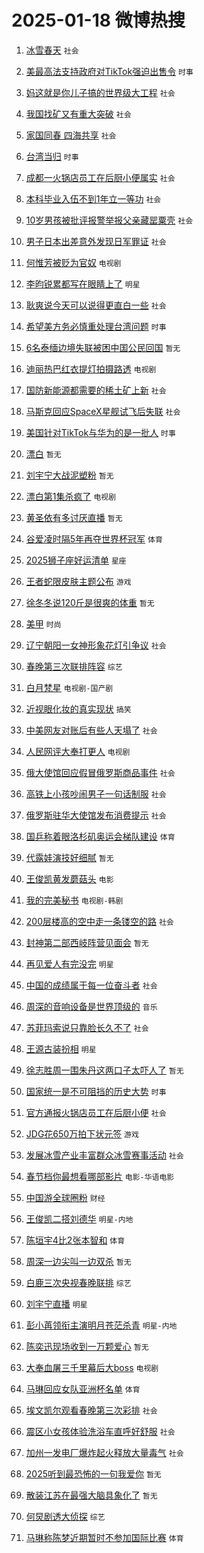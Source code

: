 # 2025-01-18 微博热搜 
1. [冰雪春天](https://m.weibo.cn/search?containerid=100103type%3D1%26t%3D10%26q%3D%23%E5%86%B0%E9%9B%AA%E6%98%A5%E5%A4%A9%23&stream_entry_id=51&isnewpage=1&extparam=seat%3D1%26q%3D%2523%25E5%2586%25B0%25E9%259B%25AA%25E6%2598%25A5%25E5%25A4%25A9%2523%26filter_type%3Drealtimehot%26stream_entry_id%3D51%26c_type%3D51%26cate%3D10103%26dgr%3D0%26pos%3D0%26display_time%3D1737140701%26pre_seqid%3D17371407013250119825112) `社会` 

2. [美最高法支持政府对TikTok强迫出售令](https://m.weibo.cn/search?containerid=100103type%3D1%26t%3D10%26q%3D%23%E7%BE%8E%E6%9C%80%E9%AB%98%E6%B3%95%E6%94%AF%E6%8C%81%E6%94%BF%E5%BA%9C%E5%AF%B9TikTok%E5%BC%BA%E8%BF%AB%E5%87%BA%E5%94%AE%E4%BB%A4%23&stream_entry_id=31&isnewpage=1&extparam=seat%3D1%26flag%3D0%26filter_type%3Drealtimehot%26band_rank%3D1%26c_type%3D31%26realpos%3D1%26cate%3D5001%26q%3D%2523%25E7%25BE%258E%25E6%259C%2580%25E9%25AB%2598%25E6%25B3%2595%25E6%2594%25AF%25E6%258C%2581%25E6%2594%25BF%25E5%25BA%259C%25E5%25AF%25B9TikTok%25E5%25BC%25BA%25E8%25BF%25AB%25E5%2587%25BA%25E5%2594%25AE%25E4%25BB%25A4%2523%26dgr%3D0%26stream_entry_id%3D31%26lcate%3D5001%26pos%3D0%26display_time%3D1737140701%26pre_seqid%3D17371407013250119825112) `时事` 

3. [妈这就是你儿子搞的世界级大工程](https://m.weibo.cn/search?containerid=100103type%3D1%26t%3D10%26q%3D%23%E5%A6%88%E8%BF%99%E5%B0%B1%E6%98%AF%E4%BD%A0%E5%84%BF%E5%AD%90%E6%90%9E%E7%9A%84%E4%B8%96%E7%95%8C%E7%BA%A7%E5%A4%A7%E5%B7%A5%E7%A8%8B%23&stream_entry_id=31&isnewpage=1&extparam=seat%3D1%26flag%3D2%26filter_type%3Drealtimehot%26band_rank%3D2%26c_type%3D31%26realpos%3D2%26cate%3D5001%26q%3D%2523%25E5%25A6%2588%25E8%25BF%2599%25E5%25B0%25B1%25E6%2598%25AF%25E4%25BD%25A0%25E5%2584%25BF%25E5%25AD%2590%25E6%2590%259E%25E7%259A%2584%25E4%25B8%2596%25E7%2595%258C%25E7%25BA%25A7%25E5%25A4%25A7%25E5%25B7%25A5%25E7%25A8%258B%2523%26dgr%3D0%26stream_entry_id%3D31%26lcate%3D5001%26pos%3D1%26display_time%3D1737140701%26pre_seqid%3D17371407013250119825112) `社会` 

4. [我国找矿又有重大突破](https://m.weibo.cn/search?containerid=100103type%3D1%26t%3D10%26q%3D%23%E6%88%91%E5%9B%BD%E6%89%BE%E7%9F%BF%E5%8F%88%E6%9C%89%E9%87%8D%E5%A4%A7%E7%AA%81%E7%A0%B4%23&stream_entry_id=31&isnewpage=1&extparam=seat%3D1%26flag%3D0%26filter_type%3Drealtimehot%26band_rank%3D3%26c_type%3D31%26realpos%3D3%26cate%3D5001%26q%3D%2523%25E6%2588%2591%25E5%259B%25BD%25E6%2589%25BE%25E7%259F%25BF%25E5%258F%2588%25E6%259C%2589%25E9%2587%258D%25E5%25A4%25A7%25E7%25AA%2581%25E7%25A0%25B4%2523%26dgr%3D0%26stream_entry_id%3D31%26lcate%3D5001%26pos%3D2%26display_time%3D1737140701%26pre_seqid%3D17371407013250119825112) `社会` 

5. [家国同春 四海共享](https://m.weibo.cn/search?containerid=100103type%3D1%26t%3D10%26q%3D%23%E5%AE%B6%E5%9B%BD%E5%90%8C%E6%98%A5+%E5%9B%9B%E6%B5%B7%E5%85%B1%E4%BA%AB%23&stream_entry_id=31&isnewpage=1&extparam=seat%3D1%26filter_type%3Drealtimehot%26band_rank%3D4%26lcate%3D5001%26adid%3D272811%26cate%3D5001%26q%3D%2523%25E5%25AE%25B6%25E5%259B%25BD%25E5%2590%258C%25E6%2598%25A5%2520%25E5%259B%259B%25E6%25B5%25B7%25E5%2585%25B1%25E4%25BA%25AB%2523%26dgr%3D0%26stream_entry_id%3D31%26c_type%3D31%26topic_ad%3D1%26is_ad_pos%3D1%26pos%3D3%26display_time%3D1737140701%26pre_seqid%3D17371407013250119825112) `社会` 

6. [台湾当归](https://m.weibo.cn/search?containerid=100103type%3D1%26t%3D10%26q%3D%23%E5%8F%B0%E6%B9%BE%E5%BD%93%E5%BD%92%23&stream_entry_id=31&isnewpage=1&extparam=seat%3D1%26flag%3D0%26filter_type%3Drealtimehot%26band_rank%3D4%26c_type%3D31%26realpos%3D4%26cate%3D5001%26q%3D%2523%25E5%258F%25B0%25E6%25B9%25BE%25E5%25BD%2593%25E5%25BD%2592%2523%26dgr%3D0%26stream_entry_id%3D31%26lcate%3D5001%26pos%3D4%26display_time%3D1737140701%26pre_seqid%3D17371407013250119825112) `时事` 

7. [成都一火锅店员工在后厨小便属实](https://m.weibo.cn/search?containerid=100103type%3D1%26t%3D10%26q%3D%23%E6%88%90%E9%83%BD%E4%B8%80%E7%81%AB%E9%94%85%E5%BA%97%E5%91%98%E5%B7%A5%E5%9C%A8%E5%90%8E%E5%8E%A8%E5%B0%8F%E4%BE%BF%E5%B1%9E%E5%AE%9E%23&stream_entry_id=31&isnewpage=1&extparam=seat%3D1%26flag%3D0%26filter_type%3Drealtimehot%26band_rank%3D5%26c_type%3D31%26realpos%3D5%26cate%3D5001%26q%3D%2523%25E6%2588%2590%25E9%2583%25BD%25E4%25B8%2580%25E7%2581%25AB%25E9%2594%2585%25E5%25BA%2597%25E5%2591%2598%25E5%25B7%25A5%25E5%259C%25A8%25E5%2590%258E%25E5%258E%25A8%25E5%25B0%258F%25E4%25BE%25BF%25E5%25B1%259E%25E5%25AE%259E%2523%26dgr%3D0%26stream_entry_id%3D31%26lcate%3D5001%26pos%3D5%26display_time%3D1737140701%26pre_seqid%3D17371407013250119825112) `社会` 

8. [本科毕业入伍不到1年立一等功](https://m.weibo.cn/search?containerid=100103type%3D1%26t%3D10%26q%3D%23%E6%9C%AC%E7%A7%91%E6%AF%95%E4%B8%9A%E5%85%A5%E4%BC%8D%E4%B8%8D%E5%88%B01%E5%B9%B4%E7%AB%8B%E4%B8%80%E7%AD%89%E5%8A%9F%23&stream_entry_id=31&isnewpage=1&extparam=seat%3D1%26flag%3D32768%26filter_type%3Drealtimehot%26band_rank%3D6%26c_type%3D31%26realpos%3D6%26cate%3D5001%26q%3D%2523%25E6%259C%25AC%25E7%25A7%2591%25E6%25AF%2595%25E4%25B8%259A%25E5%2585%25A5%25E4%25BC%258D%25E4%25B8%258D%25E5%2588%25B01%25E5%25B9%25B4%25E7%25AB%258B%25E4%25B8%2580%25E7%25AD%2589%25E5%258A%259F%2523%26dgr%3D0%26stream_entry_id%3D31%26lcate%3D5001%26pos%3D6%26display_time%3D1737140701%26pre_seqid%3D17371407013250119825112) `社会` 

9. [10岁男孩被批评报警举报父亲藏罂粟壳](https://m.weibo.cn/search?containerid=100103type%3D1%26t%3D10%26q%3D%2310%E5%B2%81%E7%94%B7%E5%AD%A9%E8%A2%AB%E6%89%B9%E8%AF%84%E6%8A%A5%E8%AD%A6%E4%B8%BE%E6%8A%A5%E7%88%B6%E4%BA%B2%E8%97%8F%E7%BD%82%E7%B2%9F%E5%A3%B3%23&stream_entry_id=31&isnewpage=1&extparam=seat%3D1%26flag%3D0%26filter_type%3Drealtimehot%26band_rank%3D7%26c_type%3D31%26realpos%3D7%26cate%3D5001%26q%3D%252310%25E5%25B2%2581%25E7%2594%25B7%25E5%25AD%25A9%25E8%25A2%25AB%25E6%2589%25B9%25E8%25AF%2584%25E6%258A%25A5%25E8%25AD%25A6%25E4%25B8%25BE%25E6%258A%25A5%25E7%2588%25B6%25E4%25BA%25B2%25E8%2597%258F%25E7%25BD%2582%25E7%25B2%259F%25E5%25A3%25B3%2523%26dgr%3D0%26stream_entry_id%3D31%26lcate%3D5001%26pos%3D7%26display_time%3D1737140701%26pre_seqid%3D17371407013250119825112) `社会` 

10. [男子日本出差意外发现日军罪证](https://m.weibo.cn/search?containerid=100103type%3D1%26t%3D10%26q%3D%23%E7%94%B7%E5%AD%90%E6%97%A5%E6%9C%AC%E5%87%BA%E5%B7%AE%E6%84%8F%E5%A4%96%E5%8F%91%E7%8E%B0%E6%97%A5%E5%86%9B%E7%BD%AA%E8%AF%81%23&stream_entry_id=31&isnewpage=1&extparam=seat%3D1%26flag%3D0%26filter_type%3Drealtimehot%26band_rank%3D8%26c_type%3D31%26realpos%3D8%26cate%3D5001%26q%3D%2523%25E7%2594%25B7%25E5%25AD%2590%25E6%2597%25A5%25E6%259C%25AC%25E5%2587%25BA%25E5%25B7%25AE%25E6%2584%258F%25E5%25A4%2596%25E5%258F%2591%25E7%258E%25B0%25E6%2597%25A5%25E5%2586%259B%25E7%25BD%25AA%25E8%25AF%2581%2523%26dgr%3D0%26stream_entry_id%3D31%26lcate%3D5001%26pos%3D8%26display_time%3D1737140701%26pre_seqid%3D17371407013250119825112) `社会` 

11. [何惟芳被贬为官奴](https://m.weibo.cn/search?containerid=100103type%3D1%26t%3D10%26q%3D%23%E4%BD%95%E6%83%9F%E8%8A%B3%E8%A2%AB%E8%B4%AC%E4%B8%BA%E5%AE%98%E5%A5%B4%23&stream_entry_id=31&isnewpage=1&extparam=seat%3D1%26flag%3D0%26filter_type%3Drealtimehot%26band_rank%3D9%26c_type%3D31%26realpos%3D9%26cate%3D5001%26q%3D%2523%25E4%25BD%2595%25E6%2583%259F%25E8%258A%25B3%25E8%25A2%25AB%25E8%25B4%25AC%25E4%25B8%25BA%25E5%25AE%2598%25E5%25A5%25B4%2523%26dgr%3D0%26stream_entry_id%3D31%26lcate%3D5001%26pos%3D9%26display_time%3D1737140701%26pre_seqid%3D17371407013250119825112) `电视剧` 

12. [李昀锐累都写在眼睛上了](https://m.weibo.cn/search?containerid=100103type%3D1%26t%3D10%26q%3D%E6%9D%8E%E6%98%80%E9%94%90%E7%B4%AF%E9%83%BD%E5%86%99%E5%9C%A8%E7%9C%BC%E7%9D%9B%E4%B8%8A%E4%BA%86&stream_entry_id=31&isnewpage=1&extparam=seat%3D1%26flag%3D0%26filter_type%3Drealtimehot%26band_rank%3D10%26c_type%3D31%26realpos%3D10%26cate%3D5001%26q%3D%25E6%259D%258E%25E6%2598%2580%25E9%2594%2590%25E7%25B4%25AF%25E9%2583%25BD%25E5%2586%2599%25E5%259C%25A8%25E7%259C%25BC%25E7%259D%259B%25E4%25B8%258A%25E4%25BA%2586%26dgr%3D0%26stream_entry_id%3D31%26lcate%3D5001%26pos%3D10%26display_time%3D1737140701%26pre_seqid%3D17371407013250119825112) `明星` 

13. [耿爽说今天可以说得更直白一些](https://m.weibo.cn/search?containerid=100103type%3D1%26t%3D10%26q%3D%23%E8%80%BF%E7%88%BD%E8%AF%B4%E4%BB%8A%E5%A4%A9%E5%8F%AF%E4%BB%A5%E8%AF%B4%E5%BE%97%E6%9B%B4%E7%9B%B4%E7%99%BD%E4%B8%80%E4%BA%9B%23&stream_entry_id=31&isnewpage=1&extparam=seat%3D1%26flag%3D0%26filter_type%3Drealtimehot%26band_rank%3D11%26c_type%3D31%26realpos%3D11%26cate%3D5001%26q%3D%2523%25E8%2580%25BF%25E7%2588%25BD%25E8%25AF%25B4%25E4%25BB%258A%25E5%25A4%25A9%25E5%258F%25AF%25E4%25BB%25A5%25E8%25AF%25B4%25E5%25BE%2597%25E6%259B%25B4%25E7%259B%25B4%25E7%2599%25BD%25E4%25B8%2580%25E4%25BA%259B%2523%26dgr%3D0%26stream_entry_id%3D31%26lcate%3D5001%26pos%3D11%26display_time%3D1737140701%26pre_seqid%3D17371407013250119825112) `社会` 

14. [希望美方务必慎重处理台湾问题](https://m.weibo.cn/search?containerid=100103type%3D1%26t%3D10%26q%3D%23%E5%B8%8C%E6%9C%9B%E7%BE%8E%E6%96%B9%E5%8A%A1%E5%BF%85%E6%85%8E%E9%87%8D%E5%A4%84%E7%90%86%E5%8F%B0%E6%B9%BE%E9%97%AE%E9%A2%98%23&stream_entry_id=31&isnewpage=1&extparam=seat%3D1%26flag%3D0%26filter_type%3Drealtimehot%26band_rank%3D12%26c_type%3D31%26realpos%3D12%26cate%3D5001%26q%3D%2523%25E5%25B8%258C%25E6%259C%259B%25E7%25BE%258E%25E6%2596%25B9%25E5%258A%25A1%25E5%25BF%2585%25E6%2585%258E%25E9%2587%258D%25E5%25A4%2584%25E7%2590%2586%25E5%258F%25B0%25E6%25B9%25BE%25E9%2597%25AE%25E9%25A2%2598%2523%26dgr%3D0%26stream_entry_id%3D31%26lcate%3D5001%26pos%3D12%26display_time%3D1737140701%26pre_seqid%3D17371407013250119825112) `时事` 

15. [6名泰缅边境失联被困中国公民回国](https://m.weibo.cn/search?containerid=100103type%3D1%26t%3D10%26q%3D%236%E5%90%8D%E6%B3%B0%E7%BC%85%E8%BE%B9%E5%A2%83%E5%A4%B1%E8%81%94%E8%A2%AB%E5%9B%B0%E4%B8%AD%E5%9B%BD%E5%85%AC%E6%B0%91%E5%9B%9E%E5%9B%BD%23&stream_entry_id=31&isnewpage=1&extparam=seat%3D1%26flag%3D0%26filter_type%3Drealtimehot%26band_rank%3D13%26c_type%3D31%26realpos%3D13%26cate%3D5001%26q%3D%25236%25E5%2590%258D%25E6%25B3%25B0%25E7%25BC%2585%25E8%25BE%25B9%25E5%25A2%2583%25E5%25A4%25B1%25E8%2581%2594%25E8%25A2%25AB%25E5%259B%25B0%25E4%25B8%25AD%25E5%259B%25BD%25E5%2585%25AC%25E6%25B0%2591%25E5%259B%259E%25E5%259B%25BD%2523%26dgr%3D0%26stream_entry_id%3D31%26lcate%3D5001%26pos%3D13%26display_time%3D1737140701%26pre_seqid%3D17371407013250119825112) `暂无` 

16. [迪丽热巴红衣提灯拍摄路透](https://m.weibo.cn/search?containerid=100103type%3D1%26t%3D10%26q%3D%23%E8%BF%AA%E4%B8%BD%E7%83%AD%E5%B7%B4%E7%BA%A2%E8%A1%A3%E6%8F%90%E7%81%AF%E6%8B%8D%E6%91%84%E8%B7%AF%E9%80%8F%23&stream_entry_id=31&isnewpage=1&extparam=seat%3D1%26flag%3D0%26filter_type%3Drealtimehot%26band_rank%3D14%26c_type%3D31%26realpos%3D14%26cate%3D5001%26q%3D%2523%25E8%25BF%25AA%25E4%25B8%25BD%25E7%2583%25AD%25E5%25B7%25B4%25E7%25BA%25A2%25E8%25A1%25A3%25E6%258F%2590%25E7%2581%25AF%25E6%258B%258D%25E6%2591%2584%25E8%25B7%25AF%25E9%2580%258F%2523%26dgr%3D0%26stream_entry_id%3D31%26lcate%3D5001%26pos%3D14%26display_time%3D1737140701%26pre_seqid%3D17371407013250119825112) `电视剧` 

17. [国防新能源都需要的稀土矿上新](https://m.weibo.cn/search?containerid=100103type%3D1%26t%3D10%26q%3D%23%E5%9B%BD%E9%98%B2%E6%96%B0%E8%83%BD%E6%BA%90%E9%83%BD%E9%9C%80%E8%A6%81%E7%9A%84%E7%A8%80%E5%9C%9F%E7%9F%BF%E4%B8%8A%E6%96%B0%23&stream_entry_id=31&isnewpage=1&extparam=seat%3D1%26flag%3D1%26filter_type%3Drealtimehot%26band_rank%3D15%26c_type%3D31%26realpos%3D15%26cate%3D5001%26q%3D%2523%25E5%259B%25BD%25E9%2598%25B2%25E6%2596%25B0%25E8%2583%25BD%25E6%25BA%2590%25E9%2583%25BD%25E9%259C%2580%25E8%25A6%2581%25E7%259A%2584%25E7%25A8%2580%25E5%259C%259F%25E7%259F%25BF%25E4%25B8%258A%25E6%2596%25B0%2523%26dgr%3D0%26stream_entry_id%3D31%26lcate%3D5001%26pos%3D15%26display_time%3D1737140701%26pre_seqid%3D17371407013250119825112) `社会` 

18. [马斯克回应SpaceX星舰试飞后失联](https://m.weibo.cn/search?containerid=100103type%3D1%26t%3D10%26q%3D%23%E9%A9%AC%E6%96%AF%E5%85%8B%E5%9B%9E%E5%BA%94SpaceX%E6%98%9F%E8%88%B0%E8%AF%95%E9%A3%9E%E5%90%8E%E5%A4%B1%E8%81%94%23&stream_entry_id=31&isnewpage=1&extparam=seat%3D1%26flag%3D0%26filter_type%3Drealtimehot%26band_rank%3D16%26c_type%3D31%26realpos%3D16%26cate%3D5001%26q%3D%2523%25E9%25A9%25AC%25E6%2596%25AF%25E5%2585%258B%25E5%259B%259E%25E5%25BA%2594SpaceX%25E6%2598%259F%25E8%2588%25B0%25E8%25AF%2595%25E9%25A3%259E%25E5%2590%258E%25E5%25A4%25B1%25E8%2581%2594%2523%26dgr%3D0%26stream_entry_id%3D31%26lcate%3D5001%26pos%3D16%26display_time%3D1737140701%26pre_seqid%3D17371407013250119825112) `社会` 

19. [美国针对TikTok与华为的是一批人](https://m.weibo.cn/search?containerid=100103type%3D1%26t%3D10%26q%3D%23%E7%BE%8E%E5%9B%BD%E9%92%88%E5%AF%B9TikTok%E4%B8%8E%E5%8D%8E%E4%B8%BA%E7%9A%84%E6%98%AF%E4%B8%80%E6%89%B9%E4%BA%BA%23&stream_entry_id=31&isnewpage=1&extparam=seat%3D1%26flag%3D1%26filter_type%3Drealtimehot%26band_rank%3D17%26c_type%3D31%26realpos%3D17%26cate%3D5001%26q%3D%2523%25E7%25BE%258E%25E5%259B%25BD%25E9%2592%2588%25E5%25AF%25B9TikTok%25E4%25B8%258E%25E5%258D%258E%25E4%25B8%25BA%25E7%259A%2584%25E6%2598%25AF%25E4%25B8%2580%25E6%2589%25B9%25E4%25BA%25BA%2523%26dgr%3D0%26stream_entry_id%3D31%26lcate%3D5001%26pos%3D17%26display_time%3D1737140701%26pre_seqid%3D17371407013250119825112) `时事` 

20. [漂白](https://m.weibo.cn/search?containerid=100103type%3D1%26t%3D10%26q%3D%E6%BC%82%E7%99%BD&stream_entry_id=31&isnewpage=1&extparam=seat%3D1%26flag%3D0%26filter_type%3Drealtimehot%26band_rank%3D18%26c_type%3D31%26realpos%3D18%26cate%3D5001%26q%3D%25E6%25BC%2582%25E7%2599%25BD%26dgr%3D0%26stream_entry_id%3D31%26lcate%3D5001%26pos%3D18%26display_time%3D1737140701%26pre_seqid%3D17371407013250119825112) `暂无` 

21. [刘宇宁大战泥塑粉](https://m.weibo.cn/search?containerid=100103type%3D1%26t%3D10%26q%3D%E5%88%98%E5%AE%87%E5%AE%81%E5%A4%A7%E6%88%98%E6%B3%A5%E5%A1%91%E7%B2%89&stream_entry_id=31&isnewpage=1&extparam=seat%3D1%26flag%3D0%26filter_type%3Drealtimehot%26band_rank%3D19%26c_type%3D31%26realpos%3D19%26cate%3D5001%26q%3D%25E5%2588%2598%25E5%25AE%2587%25E5%25AE%2581%25E5%25A4%25A7%25E6%2588%2598%25E6%25B3%25A5%25E5%25A1%2591%25E7%25B2%2589%26dgr%3D0%26stream_entry_id%3D31%26lcate%3D5001%26pos%3D19%26display_time%3D1737140701%26pre_seqid%3D17371407013250119825112) `暂无` 

22. [漂白第1集杀疯了](https://m.weibo.cn/search?containerid=100103type%3D1%26t%3D10%26q%3D%E6%BC%82%E7%99%BD%E7%AC%AC1%E9%9B%86%E6%9D%80%E7%96%AF%E4%BA%86&stream_entry_id=31&isnewpage=1&extparam=seat%3D1%26flag%3D0%26filter_type%3Drealtimehot%26band_rank%3D20%26c_type%3D31%26realpos%3D20%26cate%3D5001%26q%3D%25E6%25BC%2582%25E7%2599%25BD%25E7%25AC%25AC1%25E9%259B%2586%25E6%259D%2580%25E7%2596%25AF%25E4%25BA%2586%26dgr%3D0%26stream_entry_id%3D31%26lcate%3D5001%26pos%3D20%26display_time%3D1737140701%26pre_seqid%3D17371407013250119825112) `电视剧` 

23. [黄圣依有多讨厌直播](https://m.weibo.cn/search?containerid=100103type%3D1%26t%3D10%26q%3D%E9%BB%84%E5%9C%A3%E4%BE%9D%E6%9C%89%E5%A4%9A%E8%AE%A8%E5%8E%8C%E7%9B%B4%E6%92%AD&stream_entry_id=31&isnewpage=1&extparam=seat%3D1%26flag%3D2%26filter_type%3Drealtimehot%26band_rank%3D21%26c_type%3D31%26realpos%3D21%26cate%3D5001%26q%3D%25E9%25BB%2584%25E5%259C%25A3%25E4%25BE%259D%25E6%259C%2589%25E5%25A4%259A%25E8%25AE%25A8%25E5%258E%258C%25E7%259B%25B4%25E6%2592%25AD%26dgr%3D0%26stream_entry_id%3D31%26lcate%3D5001%26pos%3D21%26display_time%3D1737140701%26pre_seqid%3D17371407013250119825112) `暂无` 

24. [谷爱凌时隔5年再夺世界杯冠军](https://m.weibo.cn/search?containerid=100103type%3D1%26t%3D10%26q%3D%23%E8%B0%B7%E7%88%B1%E5%87%8C%E6%97%B6%E9%9A%945%E5%B9%B4%E5%86%8D%E5%A4%BA%E4%B8%96%E7%95%8C%E6%9D%AF%E5%86%A0%E5%86%9B%23&stream_entry_id=31&isnewpage=1&extparam=seat%3D1%26flag%3D0%26filter_type%3Drealtimehot%26band_rank%3D22%26c_type%3D31%26realpos%3D22%26cate%3D5001%26q%3D%2523%25E8%25B0%25B7%25E7%2588%25B1%25E5%2587%258C%25E6%2597%25B6%25E9%259A%25945%25E5%25B9%25B4%25E5%2586%258D%25E5%25A4%25BA%25E4%25B8%2596%25E7%2595%258C%25E6%259D%25AF%25E5%2586%25A0%25E5%2586%259B%2523%26dgr%3D0%26stream_entry_id%3D31%26lcate%3D5001%26pos%3D22%26display_time%3D1737140701%26pre_seqid%3D17371407013250119825112) `体育` 

25. [2025狮子座好运清单](https://m.weibo.cn/search?containerid=100103type%3D1%26t%3D10%26q%3D%232025%E7%8B%AE%E5%AD%90%E5%BA%A7%E5%A5%BD%E8%BF%90%E6%B8%85%E5%8D%95%23&stream_entry_id=31&isnewpage=1&extparam=seat%3D1%26flag%3D0%26filter_type%3Drealtimehot%26band_rank%3D23%26c_type%3D31%26realpos%3D23%26cate%3D5001%26q%3D%25232025%25E7%258B%25AE%25E5%25AD%2590%25E5%25BA%25A7%25E5%25A5%25BD%25E8%25BF%2590%25E6%25B8%2585%25E5%258D%2595%2523%26dgr%3D0%26stream_entry_id%3D31%26lcate%3D5001%26pos%3D23%26display_time%3D1737140701%26pre_seqid%3D17371407013250119825112) `星座` 

26. [王者蛇限皮肤主题公布](https://m.weibo.cn/search?containerid=100103type%3D1%26t%3D10%26q%3D%23%E7%8E%8B%E8%80%85%E8%9B%87%E9%99%90%E7%9A%AE%E8%82%A4%E4%B8%BB%E9%A2%98%E5%85%AC%E5%B8%83%23&stream_entry_id=31&isnewpage=1&extparam=seat%3D1%26flag%3D0%26filter_type%3Drealtimehot%26band_rank%3D24%26c_type%3D31%26realpos%3D24%26cate%3D5001%26q%3D%2523%25E7%258E%258B%25E8%2580%2585%25E8%259B%2587%25E9%2599%2590%25E7%259A%25AE%25E8%2582%25A4%25E4%25B8%25BB%25E9%25A2%2598%25E5%2585%25AC%25E5%25B8%2583%2523%26dgr%3D0%26stream_entry_id%3D31%26lcate%3D5001%26pos%3D24%26display_time%3D1737140701%26pre_seqid%3D17371407013250119825112) `游戏` 

27. [徐冬冬说120斤是很爽的体重](https://m.weibo.cn/search?containerid=100103type%3D1%26t%3D10%26q%3D%E5%BE%90%E5%86%AC%E5%86%AC%E8%AF%B4120%E6%96%A4%E6%98%AF%E5%BE%88%E7%88%BD%E7%9A%84%E4%BD%93%E9%87%8D&stream_entry_id=31&isnewpage=1&extparam=seat%3D1%26flag%3D0%26filter_type%3Drealtimehot%26band_rank%3D25%26c_type%3D31%26realpos%3D25%26cate%3D5001%26q%3D%25E5%25BE%2590%25E5%2586%25AC%25E5%2586%25AC%25E8%25AF%25B4120%25E6%2596%25A4%25E6%2598%25AF%25E5%25BE%2588%25E7%2588%25BD%25E7%259A%2584%25E4%25BD%2593%25E9%2587%258D%26dgr%3D0%26stream_entry_id%3D31%26lcate%3D5001%26pos%3D25%26display_time%3D1737140701%26pre_seqid%3D17371407013250119825112) `暂无` 

28. [美甲](https://m.weibo.cn/search?containerid=100103type%3D1%26t%3D10%26q%3D%E7%BE%8E%E7%94%B2&stream_entry_id=31&isnewpage=1&extparam=seat%3D1%26flag%3D0%26filter_type%3Drealtimehot%26band_rank%3D26%26c_type%3D31%26realpos%3D26%26cate%3D5001%26q%3D%25E7%25BE%258E%25E7%2594%25B2%26dgr%3D0%26stream_entry_id%3D31%26lcate%3D5001%26pos%3D26%26display_time%3D1737140701%26pre_seqid%3D17371407013250119825112) `时尚` 

29. [辽宁朝阳一女神形象花灯引争议](https://m.weibo.cn/search?containerid=100103type%3D1%26t%3D10%26q%3D%23%E8%BE%BD%E5%AE%81%E6%9C%9D%E9%98%B3%E4%B8%80%E5%A5%B3%E7%A5%9E%E5%BD%A2%E8%B1%A1%E8%8A%B1%E7%81%AF%E5%BC%95%E4%BA%89%E8%AE%AE%23&stream_entry_id=31&isnewpage=1&extparam=seat%3D1%26flag%3D0%26filter_type%3Drealtimehot%26band_rank%3D27%26c_type%3D31%26realpos%3D27%26cate%3D5001%26q%3D%2523%25E8%25BE%25BD%25E5%25AE%2581%25E6%259C%259D%25E9%2598%25B3%25E4%25B8%2580%25E5%25A5%25B3%25E7%25A5%259E%25E5%25BD%25A2%25E8%25B1%25A1%25E8%258A%25B1%25E7%2581%25AF%25E5%25BC%2595%25E4%25BA%2589%25E8%25AE%25AE%2523%26dgr%3D0%26stream_entry_id%3D31%26lcate%3D5001%26pos%3D27%26display_time%3D1737140701%26pre_seqid%3D17371407013250119825112) `社会` 

30. [春晚第三次联排阵容](https://m.weibo.cn/search?containerid=100103type%3D1%26t%3D10%26q%3D%23%E6%98%A5%E6%99%9A%E7%AC%AC%E4%B8%89%E6%AC%A1%E8%81%94%E6%8E%92%E9%98%B5%E5%AE%B9%23&stream_entry_id=31&isnewpage=1&extparam=seat%3D1%26flag%3D0%26filter_type%3Drealtimehot%26band_rank%3D28%26c_type%3D31%26realpos%3D28%26cate%3D5001%26q%3D%2523%25E6%2598%25A5%25E6%2599%259A%25E7%25AC%25AC%25E4%25B8%2589%25E6%25AC%25A1%25E8%2581%2594%25E6%258E%2592%25E9%2598%25B5%25E5%25AE%25B9%2523%26dgr%3D0%26stream_entry_id%3D31%26lcate%3D5001%26pos%3D28%26display_time%3D1737140701%26pre_seqid%3D17371407013250119825112) `综艺` 

31. [白月梵星](https://m.weibo.cn/search?containerid=100103type%3D1%26t%3D10%26q%3D%E7%99%BD%E6%9C%88%E6%A2%B5%E6%98%9F&stream_entry_id=31&isnewpage=1&extparam=seat%3D1%26flag%3D0%26filter_type%3Drealtimehot%26band_rank%3D29%26c_type%3D31%26realpos%3D29%26cate%3D5001%26q%3D%25E7%2599%25BD%25E6%259C%2588%25E6%25A2%25B5%25E6%2598%259F%26dgr%3D0%26stream_entry_id%3D31%26lcate%3D5001%26pos%3D29%26display_time%3D1737140701%26pre_seqid%3D17371407013250119825112) `电视剧-国产剧` 

32. [近视眼化妆的真实现状](https://m.weibo.cn/search?containerid=100103type%3D1%26t%3D10%26q%3D%23%E8%BF%91%E8%A7%86%E7%9C%BC%E5%8C%96%E5%A6%86%E7%9A%84%E7%9C%9F%E5%AE%9E%E7%8E%B0%E7%8A%B6%23&stream_entry_id=31&isnewpage=1&extparam=seat%3D1%26flag%3D0%26filter_type%3Drealtimehot%26band_rank%3D30%26c_type%3D31%26realpos%3D30%26cate%3D5001%26q%3D%2523%25E8%25BF%2591%25E8%25A7%2586%25E7%259C%25BC%25E5%258C%2596%25E5%25A6%2586%25E7%259A%2584%25E7%259C%259F%25E5%25AE%259E%25E7%258E%25B0%25E7%258A%25B6%2523%26dgr%3D0%26stream_entry_id%3D31%26lcate%3D5001%26pos%3D30%26display_time%3D1737140701%26pre_seqid%3D17371407013250119825112) `搞笑` 

33. [中美网友对账后有些人天塌了](https://m.weibo.cn/search?containerid=100103type%3D1%26t%3D10%26q%3D%23%E4%B8%AD%E7%BE%8E%E7%BD%91%E5%8F%8B%E5%AF%B9%E8%B4%A6%E5%90%8E%E6%9C%89%E4%BA%9B%E4%BA%BA%E5%A4%A9%E5%A1%8C%E4%BA%86%23&stream_entry_id=31&isnewpage=1&extparam=seat%3D1%26flag%3D1%26filter_type%3Drealtimehot%26band_rank%3D31%26c_type%3D31%26realpos%3D31%26cate%3D5001%26q%3D%2523%25E4%25B8%25AD%25E7%25BE%258E%25E7%25BD%2591%25E5%258F%258B%25E5%25AF%25B9%25E8%25B4%25A6%25E5%2590%258E%25E6%259C%2589%25E4%25BA%259B%25E4%25BA%25BA%25E5%25A4%25A9%25E5%25A1%258C%25E4%25BA%2586%2523%26dgr%3D0%26stream_entry_id%3D31%26lcate%3D5001%26pos%3D31%26display_time%3D1737140701%26pre_seqid%3D17371407013250119825112) `社会` 

34. [人民网评大奉打更人](https://m.weibo.cn/search?containerid=100103type%3D1%26t%3D10%26q%3D%23%E4%BA%BA%E6%B0%91%E7%BD%91%E8%AF%84%E5%A4%A7%E5%A5%89%E6%89%93%E6%9B%B4%E4%BA%BA%23&stream_entry_id=31&isnewpage=1&extparam=seat%3D1%26flag%3D0%26filter_type%3Drealtimehot%26band_rank%3D32%26c_type%3D31%26realpos%3D32%26cate%3D5001%26q%3D%2523%25E4%25BA%25BA%25E6%25B0%2591%25E7%25BD%2591%25E8%25AF%2584%25E5%25A4%25A7%25E5%25A5%2589%25E6%2589%2593%25E6%259B%25B4%25E4%25BA%25BA%2523%26dgr%3D0%26stream_entry_id%3D31%26lcate%3D5001%26pos%3D32%26display_time%3D1737140701%26pre_seqid%3D17371407013250119825112) `电视剧` 

35. [俄大使馆回应假冒俄罗斯商品事件](https://m.weibo.cn/search?containerid=100103type%3D1%26t%3D10%26q%3D%23%E4%BF%84%E5%A4%A7%E4%BD%BF%E9%A6%86%E5%9B%9E%E5%BA%94%E5%81%87%E5%86%92%E4%BF%84%E7%BD%97%E6%96%AF%E5%95%86%E5%93%81%E4%BA%8B%E4%BB%B6%23&stream_entry_id=31&isnewpage=1&extparam=seat%3D1%26flag%3D0%26filter_type%3Drealtimehot%26band_rank%3D33%26c_type%3D31%26realpos%3D33%26cate%3D5001%26q%3D%2523%25E4%25BF%2584%25E5%25A4%25A7%25E4%25BD%25BF%25E9%25A6%2586%25E5%259B%259E%25E5%25BA%2594%25E5%2581%2587%25E5%2586%2592%25E4%25BF%2584%25E7%25BD%2597%25E6%2596%25AF%25E5%2595%2586%25E5%2593%2581%25E4%25BA%258B%25E4%25BB%25B6%2523%26dgr%3D0%26stream_entry_id%3D31%26lcate%3D5001%26pos%3D33%26display_time%3D1737140701%26pre_seqid%3D17371407013250119825112) `社会` 

36. [高铁上小孩吵闹男子一句话制服](https://m.weibo.cn/search?containerid=100103type%3D1%26t%3D10%26q%3D%23%E9%AB%98%E9%93%81%E4%B8%8A%E5%B0%8F%E5%AD%A9%E5%90%B5%E9%97%B9%E7%94%B7%E5%AD%90%E4%B8%80%E5%8F%A5%E8%AF%9D%E5%88%B6%E6%9C%8D%23&stream_entry_id=31&isnewpage=1&extparam=seat%3D1%26flag%3D0%26filter_type%3Drealtimehot%26band_rank%3D34%26c_type%3D31%26realpos%3D34%26cate%3D5001%26q%3D%2523%25E9%25AB%2598%25E9%2593%2581%25E4%25B8%258A%25E5%25B0%258F%25E5%25AD%25A9%25E5%2590%25B5%25E9%2597%25B9%25E7%2594%25B7%25E5%25AD%2590%25E4%25B8%2580%25E5%258F%25A5%25E8%25AF%259D%25E5%2588%25B6%25E6%259C%258D%2523%26dgr%3D0%26stream_entry_id%3D31%26lcate%3D5001%26pos%3D34%26display_time%3D1737140701%26pre_seqid%3D17371407013250119825112) `社会` 

37. [俄罗斯驻华大使馆发布消费提示](https://m.weibo.cn/search?containerid=100103type%3D1%26t%3D10%26q%3D%23%E4%BF%84%E7%BD%97%E6%96%AF%E9%A9%BB%E5%8D%8E%E5%A4%A7%E4%BD%BF%E9%A6%86%E5%8F%91%E5%B8%83%E6%B6%88%E8%B4%B9%E6%8F%90%E7%A4%BA%23&stream_entry_id=31&isnewpage=1&extparam=seat%3D1%26flag%3D1%26filter_type%3Drealtimehot%26band_rank%3D35%26c_type%3D31%26realpos%3D35%26cate%3D5001%26q%3D%2523%25E4%25BF%2584%25E7%25BD%2597%25E6%2596%25AF%25E9%25A9%25BB%25E5%258D%258E%25E5%25A4%25A7%25E4%25BD%25BF%25E9%25A6%2586%25E5%258F%2591%25E5%25B8%2583%25E6%25B6%2588%25E8%25B4%25B9%25E6%258F%2590%25E7%25A4%25BA%2523%26dgr%3D0%26stream_entry_id%3D31%26lcate%3D5001%26pos%3D35%26display_time%3D1737140701%26pre_seqid%3D17371407013250119825112) `社会` 

38. [国乒称着眼洛杉矶奥运会梯队建设](https://m.weibo.cn/search?containerid=100103type%3D1%26t%3D10%26q%3D%23%E5%9B%BD%E4%B9%92%E7%A7%B0%E7%9D%80%E7%9C%BC%E6%B4%9B%E6%9D%89%E7%9F%B6%E5%A5%A5%E8%BF%90%E4%BC%9A%E6%A2%AF%E9%98%9F%E5%BB%BA%E8%AE%BE%23&stream_entry_id=31&isnewpage=1&extparam=seat%3D1%26flag%3D0%26filter_type%3Drealtimehot%26band_rank%3D36%26c_type%3D31%26realpos%3D36%26cate%3D5001%26q%3D%2523%25E5%259B%25BD%25E4%25B9%2592%25E7%25A7%25B0%25E7%259D%2580%25E7%259C%25BC%25E6%25B4%259B%25E6%259D%2589%25E7%259F%25B6%25E5%25A5%25A5%25E8%25BF%2590%25E4%25BC%259A%25E6%25A2%25AF%25E9%2598%259F%25E5%25BB%25BA%25E8%25AE%25BE%2523%26dgr%3D0%26stream_entry_id%3D31%26lcate%3D5001%26pos%3D36%26display_time%3D1737140701%26pre_seqid%3D17371407013250119825112) `体育` 

39. [代露娃演技好细腻](https://m.weibo.cn/search?containerid=100103type%3D1%26t%3D10%26q%3D%E4%BB%A3%E9%9C%B2%E5%A8%83%E6%BC%94%E6%8A%80%E5%A5%BD%E7%BB%86%E8%85%BB&stream_entry_id=31&isnewpage=1&extparam=seat%3D1%26flag%3D0%26filter_type%3Drealtimehot%26band_rank%3D37%26c_type%3D31%26realpos%3D37%26cate%3D5001%26q%3D%25E4%25BB%25A3%25E9%259C%25B2%25E5%25A8%2583%25E6%25BC%2594%25E6%258A%2580%25E5%25A5%25BD%25E7%25BB%2586%25E8%2585%25BB%26dgr%3D0%26stream_entry_id%3D31%26lcate%3D5001%26pos%3D37%26display_time%3D1737140701%26pre_seqid%3D17371407013250119825112) `暂无` 

40. [王俊凯黄发蘑菇头](https://m.weibo.cn/search?containerid=100103type%3D1%26t%3D10%26q%3D%E7%8E%8B%E4%BF%8A%E5%87%AF%E9%BB%84%E5%8F%91%E8%98%91%E8%8F%87%E5%A4%B4&stream_entry_id=31&isnewpage=1&extparam=seat%3D1%26flag%3D0%26filter_type%3Drealtimehot%26band_rank%3D38%26c_type%3D31%26realpos%3D38%26cate%3D5001%26q%3D%25E7%258E%258B%25E4%25BF%258A%25E5%2587%25AF%25E9%25BB%2584%25E5%258F%2591%25E8%2598%2591%25E8%258F%2587%25E5%25A4%25B4%26dgr%3D0%26stream_entry_id%3D31%26lcate%3D5001%26pos%3D38%26display_time%3D1737140701%26pre_seqid%3D17371407013250119825112) `电影` 

41. [我的完美秘书](https://m.weibo.cn/search?containerid=100103type%3D1%26t%3D10%26q%3D%E6%88%91%E7%9A%84%E5%AE%8C%E7%BE%8E%E7%A7%98%E4%B9%A6&stream_entry_id=31&isnewpage=1&extparam=seat%3D1%26flag%3D0%26filter_type%3Drealtimehot%26band_rank%3D39%26c_type%3D31%26realpos%3D39%26cate%3D5001%26q%3D%25E6%2588%2591%25E7%259A%2584%25E5%25AE%258C%25E7%25BE%258E%25E7%25A7%2598%25E4%25B9%25A6%26dgr%3D0%26stream_entry_id%3D31%26lcate%3D5001%26pos%3D39%26display_time%3D1737140701%26pre_seqid%3D17371407013250119825112) `电视剧-韩剧` 

42. [200层楼高的空中走一条镂空的路](https://m.weibo.cn/search?containerid=100103type%3D1%26t%3D10%26q%3D%23200%E5%B1%82%E6%A5%BC%E9%AB%98%E7%9A%84%E7%A9%BA%E4%B8%AD%E8%B5%B0%E4%B8%80%E6%9D%A1%E9%95%82%E7%A9%BA%E7%9A%84%E8%B7%AF%23&stream_entry_id=31&isnewpage=1&extparam=seat%3D1%26flag%3D0%26filter_type%3Drealtimehot%26band_rank%3D40%26c_type%3D31%26realpos%3D40%26cate%3D5001%26q%3D%2523200%25E5%25B1%2582%25E6%25A5%25BC%25E9%25AB%2598%25E7%259A%2584%25E7%25A9%25BA%25E4%25B8%25AD%25E8%25B5%25B0%25E4%25B8%2580%25E6%259D%25A1%25E9%2595%2582%25E7%25A9%25BA%25E7%259A%2584%25E8%25B7%25AF%2523%26dgr%3D0%26stream_entry_id%3D31%26lcate%3D5001%26pos%3D40%26display_time%3D1737140701%26pre_seqid%3D17371407013250119825112) `社会` 

43. [封神第二部西岐阵营见面会](https://m.weibo.cn/search?containerid=100103type%3D1%26t%3D10%26q%3D%E5%B0%81%E7%A5%9E%E7%AC%AC%E4%BA%8C%E9%83%A8%E8%A5%BF%E5%B2%90%E9%98%B5%E8%90%A5%E8%A7%81%E9%9D%A2%E4%BC%9A&stream_entry_id=31&isnewpage=1&extparam=seat%3D1%26flag%3D1%26filter_type%3Drealtimehot%26band_rank%3D41%26c_type%3D31%26realpos%3D41%26cate%3D5001%26q%3D%25E5%25B0%2581%25E7%25A5%259E%25E7%25AC%25AC%25E4%25BA%258C%25E9%2583%25A8%25E8%25A5%25BF%25E5%25B2%2590%25E9%2598%25B5%25E8%2590%25A5%25E8%25A7%2581%25E9%259D%25A2%25E4%25BC%259A%26dgr%3D0%26stream_entry_id%3D31%26lcate%3D5001%26pos%3D41%26display_time%3D1737140701%26pre_seqid%3D17371407013250119825112) `暂无` 

44. [再见爱人有完没完](https://m.weibo.cn/search?containerid=100103type%3D1%26t%3D10%26q%3D%E5%86%8D%E8%A7%81%E7%88%B1%E4%BA%BA%E6%9C%89%E5%AE%8C%E6%B2%A1%E5%AE%8C&stream_entry_id=31&isnewpage=1&extparam=seat%3D1%26flag%3D0%26filter_type%3Drealtimehot%26band_rank%3D42%26c_type%3D31%26realpos%3D42%26cate%3D5001%26q%3D%25E5%2586%258D%25E8%25A7%2581%25E7%2588%25B1%25E4%25BA%25BA%25E6%259C%2589%25E5%25AE%258C%25E6%25B2%25A1%25E5%25AE%258C%26dgr%3D0%26stream_entry_id%3D31%26lcate%3D5001%26pos%3D42%26display_time%3D1737140701%26pre_seqid%3D17371407013250119825112) `明星` 

45. [中国的成绩属于每一位奋斗者](https://m.weibo.cn/search?containerid=100103type%3D1%26t%3D10%26q%3D%23%E4%B8%AD%E5%9B%BD%E7%9A%84%E6%88%90%E7%BB%A9%E5%B1%9E%E4%BA%8E%E6%AF%8F%E4%B8%80%E4%BD%8D%E5%A5%8B%E6%96%97%E8%80%85%23&stream_entry_id=31&isnewpage=1&extparam=seat%3D1%26flag%3D1%26filter_type%3Drealtimehot%26band_rank%3D43%26c_type%3D31%26realpos%3D43%26cate%3D5001%26q%3D%2523%25E4%25B8%25AD%25E5%259B%25BD%25E7%259A%2584%25E6%2588%2590%25E7%25BB%25A9%25E5%25B1%259E%25E4%25BA%258E%25E6%25AF%258F%25E4%25B8%2580%25E4%25BD%258D%25E5%25A5%258B%25E6%2596%2597%25E8%2580%2585%2523%26dgr%3D0%26stream_entry_id%3D31%26lcate%3D5001%26pos%3D43%26display_time%3D1737140701%26pre_seqid%3D17371407013250119825112) `社会` 

46. [周深的音响设备是世界顶级的](https://m.weibo.cn/search?containerid=100103type%3D1%26t%3D10%26q%3D%E5%91%A8%E6%B7%B1%E7%9A%84%E9%9F%B3%E5%93%8D%E8%AE%BE%E5%A4%87%E6%98%AF%E4%B8%96%E7%95%8C%E9%A1%B6%E7%BA%A7%E7%9A%84&stream_entry_id=31&isnewpage=1&extparam=seat%3D1%26flag%3D0%26filter_type%3Drealtimehot%26band_rank%3D44%26c_type%3D31%26realpos%3D44%26cate%3D5001%26q%3D%25E5%2591%25A8%25E6%25B7%25B1%25E7%259A%2584%25E9%259F%25B3%25E5%2593%258D%25E8%25AE%25BE%25E5%25A4%2587%25E6%2598%25AF%25E4%25B8%2596%25E7%2595%258C%25E9%25A1%25B6%25E7%25BA%25A7%25E7%259A%2584%26dgr%3D0%26stream_entry_id%3D31%26lcate%3D5001%26pos%3D44%26display_time%3D1737140701%26pre_seqid%3D17371407013250119825112) `音乐` 

47. [苏菲玛索说只靠脸长久不了](https://m.weibo.cn/search?containerid=100103type%3D1%26t%3D10%26q%3D%23%E8%8B%8F%E8%8F%B2%E7%8E%9B%E7%B4%A2%E8%AF%B4%E5%8F%AA%E9%9D%A0%E8%84%B8%E9%95%BF%E4%B9%85%E4%B8%8D%E4%BA%86%23&stream_entry_id=31&isnewpage=1&extparam=seat%3D1%26flag%3D0%26filter_type%3Drealtimehot%26band_rank%3D45%26c_type%3D31%26realpos%3D45%26cate%3D5001%26q%3D%2523%25E8%258B%258F%25E8%258F%25B2%25E7%258E%259B%25E7%25B4%25A2%25E8%25AF%25B4%25E5%258F%25AA%25E9%259D%25A0%25E8%2584%25B8%25E9%2595%25BF%25E4%25B9%2585%25E4%25B8%258D%25E4%25BA%2586%2523%26dgr%3D0%26stream_entry_id%3D31%26lcate%3D5001%26pos%3D45%26display_time%3D1737140701%26pre_seqid%3D17371407013250119825112) `社会` 

48. [王源古装扮相](https://m.weibo.cn/search?containerid=100103type%3D1%26t%3D10%26q%3D%23%E7%8E%8B%E6%BA%90%E5%8F%A4%E8%A3%85%E6%89%AE%E7%9B%B8%23&stream_entry_id=31&isnewpage=1&extparam=seat%3D1%26flag%3D0%26filter_type%3Drealtimehot%26band_rank%3D46%26c_type%3D31%26realpos%3D46%26cate%3D5001%26q%3D%2523%25E7%258E%258B%25E6%25BA%2590%25E5%258F%25A4%25E8%25A3%2585%25E6%2589%25AE%25E7%259B%25B8%2523%26dgr%3D0%26stream_entry_id%3D31%26lcate%3D5001%26pos%3D46%26display_time%3D1737140701%26pre_seqid%3D17371407013250119825112) `明星` 

49. [徐志胜周一围朱丹这两口子太吓人了](https://m.weibo.cn/search?containerid=100103type%3D1%26t%3D10%26q%3D%E5%BE%90%E5%BF%97%E8%83%9C%E5%91%A8%E4%B8%80%E5%9B%B4%E6%9C%B1%E4%B8%B9%E8%BF%99%E4%B8%A4%E5%8F%A3%E5%AD%90%E5%A4%AA%E5%90%93%E4%BA%BA%E4%BA%86&stream_entry_id=31&isnewpage=1&extparam=seat%3D1%26flag%3D0%26filter_type%3Drealtimehot%26band_rank%3D47%26c_type%3D31%26realpos%3D47%26cate%3D5001%26q%3D%25E5%25BE%2590%25E5%25BF%2597%25E8%2583%259C%25E5%2591%25A8%25E4%25B8%2580%25E5%259B%25B4%25E6%259C%25B1%25E4%25B8%25B9%25E8%25BF%2599%25E4%25B8%25A4%25E5%258F%25A3%25E5%25AD%2590%25E5%25A4%25AA%25E5%2590%2593%25E4%25BA%25BA%25E4%25BA%2586%26dgr%3D0%26stream_entry_id%3D31%26lcate%3D5001%26pos%3D47%26display_time%3D1737140701%26pre_seqid%3D17371407013250119825112) `暂无` 

50. [国家统一是不可阻挡的历史大势](https://m.weibo.cn/search?containerid=100103type%3D1%26t%3D10%26q%3D%23%E5%9B%BD%E5%AE%B6%E7%BB%9F%E4%B8%80%E6%98%AF%E4%B8%8D%E5%8F%AF%E9%98%BB%E6%8C%A1%E7%9A%84%E5%8E%86%E5%8F%B2%E5%A4%A7%E5%8A%BF%23&stream_entry_id=31&isnewpage=1&extparam=seat%3D1%26flag%3D0%26filter_type%3Drealtimehot%26band_rank%3D48%26c_type%3D31%26realpos%3D48%26cate%3D5001%26q%3D%2523%25E5%259B%25BD%25E5%25AE%25B6%25E7%25BB%259F%25E4%25B8%2580%25E6%2598%25AF%25E4%25B8%258D%25E5%258F%25AF%25E9%2598%25BB%25E6%258C%25A1%25E7%259A%2584%25E5%258E%2586%25E5%258F%25B2%25E5%25A4%25A7%25E5%258A%25BF%2523%26dgr%3D0%26stream_entry_id%3D31%26lcate%3D5001%26pos%3D48%26display_time%3D1737140701%26pre_seqid%3D17371407013250119825112) `时事` 

51. [官方通报火锅店员工在后厨小便](https://m.weibo.cn/search?containerid=100103type%3D1%26t%3D10%26q%3D%23%E5%AE%98%E6%96%B9%E9%80%9A%E6%8A%A5%E7%81%AB%E9%94%85%E5%BA%97%E5%91%98%E5%B7%A5%E5%9C%A8%E5%90%8E%E5%8E%A8%E5%B0%8F%E4%BE%BF%23&stream_entry_id=31&isnewpage=1&extparam=seat%3D1%26flag%3D0%26filter_type%3Drealtimehot%26band_rank%3D49%26c_type%3D31%26realpos%3D49%26cate%3D5001%26q%3D%2523%25E5%25AE%2598%25E6%2596%25B9%25E9%2580%259A%25E6%258A%25A5%25E7%2581%25AB%25E9%2594%2585%25E5%25BA%2597%25E5%2591%2598%25E5%25B7%25A5%25E5%259C%25A8%25E5%2590%258E%25E5%258E%25A8%25E5%25B0%258F%25E4%25BE%25BF%2523%26dgr%3D0%26stream_entry_id%3D31%26lcate%3D5001%26pos%3D49%26display_time%3D1737140701%26pre_seqid%3D17371407013250119825112) `社会` 

52. [JDG花650万拍下状元签](https://m.weibo.cn/search?containerid=100103type%3D1%26t%3D10%26q%3D%23JDG%E8%8A%B1650%E4%B8%87%E6%8B%8D%E4%B8%8B%E7%8A%B6%E5%85%83%E7%AD%BE%23&stream_entry_id=31&isnewpage=1&extparam=seat%3D1%26flag%3D0%26filter_type%3Drealtimehot%26band_rank%3D50%26c_type%3D31%26realpos%3D50%26cate%3D5001%26q%3D%2523JDG%25E8%258A%25B1650%25E4%25B8%2587%25E6%258B%258D%25E4%25B8%258B%25E7%258A%25B6%25E5%2585%2583%25E7%25AD%25BE%2523%26dgr%3D0%26stream_entry_id%3D31%26lcate%3D5001%26pos%3D50%26display_time%3D1737140701%26pre_seqid%3D17371407013250119825112) `游戏` 

53. [发展冰雪产业丰富群众冰雪赛事活动](https://m.weibo.cn/search?containerid=100103type%3D1%26t%3D10%26q%3D%23%E5%8F%91%E5%B1%95%E5%86%B0%E9%9B%AA%E4%BA%A7%E4%B8%9A%E4%B8%B0%E5%AF%8C%E7%BE%A4%E4%BC%97%E5%86%B0%E9%9B%AA%E8%B5%9B%E4%BA%8B%E6%B4%BB%E5%8A%A8%23&stream_entry_id=51&isnewpage=1&extparam=seat%3D1%26pos%3D0%26filter_type%3Drealtimehot%26stream_entry_id%3D51%26c_type%3D51%26q%3D%2523%25E5%258F%2591%25E5%25B1%2595%25E5%2586%25B0%25E9%259B%25AA%25E4%25BA%25A7%25E4%25B8%259A%25E4%25B8%25B0%25E5%25AF%258C%25E7%25BE%25A4%25E4%25BC%2597%25E5%2586%25B0%25E9%259B%25AA%25E8%25B5%259B%25E4%25BA%258B%25E6%25B4%25BB%25E5%258A%25A8%2523%26cate%3D10103%26dgr%3D0%26display_time%3D1737137149%26pre_seqid%3D17371371490150119352778) `社会` 

54. [春节档你最想看哪部影片](https://m.weibo.cn/search?containerid=100103type%3D1%26t%3D10%26q%3D%23%E6%98%A5%E8%8A%82%E6%A1%A3%E4%BD%A0%E6%9C%80%E6%83%B3%E7%9C%8B%E5%93%AA%E9%83%A8%E5%BD%B1%E7%89%87%23&stream_entry_id=31&isnewpage=1&extparam=seat%3D1%26pos%3D25%26filter_type%3Drealtimehot%26q%3D%2523%25E6%2598%25A5%25E8%258A%2582%25E6%25A1%25A3%25E4%25BD%25A0%25E6%259C%2580%25E6%2583%25B3%25E7%259C%258B%25E5%2593%25AA%25E9%2583%25A8%25E5%25BD%25B1%25E7%2589%2587%2523%26c_type%3D31%26cate%3D5001%26stream_entry_id%3D31%26dgr%3D0%26realpos%3D26%26lcate%3D5001%26flag%3D0%26band_rank%3D26%26display_time%3D1737137149%26pre_seqid%3D17371371490150119352778) `电影-华语电影` 

55. [中国游全球圈粉](https://m.weibo.cn/search?containerid=100103type%3D1%26t%3D10%26q%3D%23%E4%B8%AD%E5%9B%BD%E6%B8%B8%E5%85%A8%E7%90%83%E5%9C%88%E7%B2%89%23&stream_entry_id=31&isnewpage=1&extparam=seat%3D1%26pos%3D33%26filter_type%3Drealtimehot%26q%3D%2523%25E4%25B8%25AD%25E5%259B%25BD%25E6%25B8%25B8%25E5%2585%25A8%25E7%2590%2583%25E5%259C%2588%25E7%25B2%2589%2523%26c_type%3D31%26cate%3D5001%26stream_entry_id%3D31%26dgr%3D0%26realpos%3D34%26lcate%3D5001%26flag%3D0%26band_rank%3D34%26display_time%3D1737137149%26pre_seqid%3D17371371490150119352778) `财经` 

56. [王俊凯二搭刘德华](https://m.weibo.cn/search?containerid=100103type%3D1%26t%3D10%26q%3D%23%E7%8E%8B%E4%BF%8A%E5%87%AF%E4%BA%8C%E6%90%AD%E5%88%98%E5%BE%B7%E5%8D%8E%23&stream_entry_id=31&isnewpage=1&extparam=seat%3D1%26pos%3D34%26filter_type%3Drealtimehot%26q%3D%2523%25E7%258E%258B%25E4%25BF%258A%25E5%2587%25AF%25E4%25BA%258C%25E6%2590%25AD%25E5%2588%2598%25E5%25BE%25B7%25E5%258D%258E%2523%26c_type%3D31%26cate%3D5001%26stream_entry_id%3D31%26dgr%3D0%26realpos%3D35%26lcate%3D5001%26flag%3D0%26band_rank%3D35%26display_time%3D1737137149%26pre_seqid%3D17371371490150119352778) `明星-内地` 

57. [陈垣宇4比2张本智和](https://m.weibo.cn/search?containerid=100103type%3D1%26t%3D10%26q%3D%23%E9%99%88%E5%9E%A3%E5%AE%874%E6%AF%942%E5%BC%A0%E6%9C%AC%E6%99%BA%E5%92%8C%23&stream_entry_id=31&isnewpage=1&extparam=seat%3D1%26pos%3D47%26filter_type%3Drealtimehot%26q%3D%2523%25E9%2599%2588%25E5%259E%25A3%25E5%25AE%25874%25E6%25AF%25942%25E5%25BC%25A0%25E6%259C%25AC%25E6%2599%25BA%25E5%2592%258C%2523%26c_type%3D31%26cate%3D5001%26stream_entry_id%3D31%26dgr%3D0%26realpos%3D48%26lcate%3D5001%26flag%3D0%26band_rank%3D48%26display_time%3D1737137149%26pre_seqid%3D17371371490150119352778) `体育` 

58. [周深一边尖叫一边双杀](https://m.weibo.cn/search?containerid=100103type%3D1%26t%3D10%26q%3D%E5%91%A8%E6%B7%B1%E4%B8%80%E8%BE%B9%E5%B0%96%E5%8F%AB%E4%B8%80%E8%BE%B9%E5%8F%8C%E6%9D%80&stream_entry_id=31&isnewpage=1&extparam=seat%3D1%26pos%3D48%26filter_type%3Drealtimehot%26q%3D%25E5%2591%25A8%25E6%25B7%25B1%25E4%25B8%2580%25E8%25BE%25B9%25E5%25B0%2596%25E5%258F%25AB%25E4%25B8%2580%25E8%25BE%25B9%25E5%258F%258C%25E6%259D%2580%26c_type%3D31%26cate%3D5001%26stream_entry_id%3D31%26dgr%3D0%26realpos%3D49%26lcate%3D5001%26flag%3D0%26band_rank%3D49%26display_time%3D1737137149%26pre_seqid%3D17371371490150119352778) `暂无` 

59. [白鹿三次央视春晚联排](https://m.weibo.cn/search?containerid=100103type%3D1%26t%3D10%26q%3D%23%E7%99%BD%E9%B9%BF%E4%B8%89%E6%AC%A1%E5%A4%AE%E8%A7%86%E6%98%A5%E6%99%9A%E8%81%94%E6%8E%92%23&stream_entry_id=31&isnewpage=1&extparam=seat%3D1%26pos%3D49%26filter_type%3Drealtimehot%26q%3D%2523%25E7%2599%25BD%25E9%25B9%25BF%25E4%25B8%2589%25E6%25AC%25A1%25E5%25A4%25AE%25E8%25A7%2586%25E6%2598%25A5%25E6%2599%259A%25E8%2581%2594%25E6%258E%2592%2523%26c_type%3D31%26cate%3D5001%26stream_entry_id%3D31%26dgr%3D0%26realpos%3D50%26lcate%3D5001%26flag%3D0%26band_rank%3D50%26display_time%3D1737137149%26pre_seqid%3D17371371490150119352778) `综艺` 

60. [刘宇宁直播](https://m.weibo.cn/search?containerid=100103type%3D1%26t%3D10%26q%3D%23%E5%88%98%E5%AE%87%E5%AE%81%E7%9B%B4%E6%92%AD%23&stream_entry_id=31&isnewpage=1&extparam=seat%3D1%26cate%3D5001%26pos%3D19%26stream_entry_id%3D31%26lcate%3D5001%26band_rank%3D20%26realpos%3D20%26filter_type%3Drealtimehot%26q%3D%2523%25E5%2588%2598%25E5%25AE%2587%25E5%25AE%2581%25E7%259B%25B4%25E6%2592%25AD%2523%26dgr%3D0%26c_type%3D31%26flag%3D1%26display_time%3D1737133491%26pre_seqid%3D173713349118401207178143) `明星` 

61. [彭小苒领衔主演明月苍茫杀青](https://m.weibo.cn/search?containerid=100103type%3D1%26t%3D10%26q%3D%E5%BD%AD%E5%B0%8F%E8%8B%92%E9%A2%86%E8%A1%94%E4%B8%BB%E6%BC%94%E6%98%8E%E6%9C%88%E8%8B%8D%E8%8C%AB%E6%9D%80%E9%9D%92&stream_entry_id=31&isnewpage=1&extparam=seat%3D1%26cate%3D5001%26pos%3D42%26stream_entry_id%3D31%26lcate%3D5001%26band_rank%3D43%26realpos%3D43%26filter_type%3Drealtimehot%26q%3D%25E5%25BD%25AD%25E5%25B0%258F%25E8%258B%2592%25E9%25A2%2586%25E8%25A1%2594%25E4%25B8%25BB%25E6%25BC%2594%25E6%2598%258E%25E6%259C%2588%25E8%258B%258D%25E8%258C%25AB%25E6%259D%2580%25E9%259D%2592%26dgr%3D0%26c_type%3D31%26flag%3D0%26display_time%3D1737133491%26pre_seqid%3D173713349118401207178143) `明星-内地` 

62. [陈奕迅现场收到一万颗爱心](https://m.weibo.cn/search?containerid=100103type%3D1%26t%3D10%26q%3D%E9%99%88%E5%A5%95%E8%BF%85%E7%8E%B0%E5%9C%BA%E6%94%B6%E5%88%B0%E4%B8%80%E4%B8%87%E9%A2%97%E7%88%B1%E5%BF%83&stream_entry_id=31&isnewpage=1&extparam=seat%3D1%26cate%3D5001%26pos%3D45%26stream_entry_id%3D31%26lcate%3D5001%26band_rank%3D46%26realpos%3D46%26filter_type%3Drealtimehot%26q%3D%25E9%2599%2588%25E5%25A5%2595%25E8%25BF%2585%25E7%258E%25B0%25E5%259C%25BA%25E6%2594%25B6%25E5%2588%25B0%25E4%25B8%2580%25E4%25B8%2587%25E9%25A2%2597%25E7%2588%25B1%25E5%25BF%2583%26dgr%3D0%26c_type%3D31%26flag%3D0%26display_time%3D1737133491%26pre_seqid%3D173713349118401207178143) `暂无` 

63. [大奉血屠三千里幕后大boss](https://m.weibo.cn/search?containerid=100103type%3D1%26t%3D10%26q%3D%E5%A4%A7%E5%A5%89%E8%A1%80%E5%B1%A0%E4%B8%89%E5%8D%83%E9%87%8C%E5%B9%95%E5%90%8E%E5%A4%A7boss&stream_entry_id=31&isnewpage=1&extparam=seat%3D1%26cate%3D5001%26pos%3D47%26stream_entry_id%3D31%26lcate%3D5001%26band_rank%3D48%26realpos%3D48%26filter_type%3Drealtimehot%26q%3D%25E5%25A4%25A7%25E5%25A5%2589%25E8%25A1%2580%25E5%25B1%25A0%25E4%25B8%2589%25E5%258D%2583%25E9%2587%258C%25E5%25B9%2595%25E5%2590%258E%25E5%25A4%25A7boss%26dgr%3D0%26c_type%3D31%26flag%3D0%26display_time%3D1737133491%26pre_seqid%3D173713349118401207178143) `电视剧` 

64. [马琳回应女队亚洲杯名单](https://m.weibo.cn/search?containerid=100103type%3D1%26t%3D10%26q%3D%23%E9%A9%AC%E7%90%B3%E5%9B%9E%E5%BA%94%E5%A5%B3%E9%98%9F%E4%BA%9A%E6%B4%B2%E6%9D%AF%E5%90%8D%E5%8D%95%23&stream_entry_id=31&isnewpage=1&extparam=seat%3D1%26cate%3D5001%26pos%3D49%26stream_entry_id%3D31%26lcate%3D5001%26band_rank%3D50%26realpos%3D50%26filter_type%3Drealtimehot%26q%3D%2523%25E9%25A9%25AC%25E7%2590%25B3%25E5%259B%259E%25E5%25BA%2594%25E5%25A5%25B3%25E9%2598%259F%25E4%25BA%259A%25E6%25B4%25B2%25E6%259D%25AF%25E5%2590%258D%25E5%258D%2595%2523%26dgr%3D0%26c_type%3D31%26flag%3D1%26display_time%3D1737133491%26pre_seqid%3D173713349118401207178143) `体育` 

65. [埃文凯尔观看春晚第三次彩排](https://m.weibo.cn/search?containerid=100103type%3D1%26t%3D10%26q%3D%23%E5%9F%83%E6%96%87%E5%87%AF%E5%B0%94%E8%A7%82%E7%9C%8B%E6%98%A5%E6%99%9A%E7%AC%AC%E4%B8%89%E6%AC%A1%E5%BD%A9%E6%8E%92%23&stream_entry_id=31&isnewpage=1&extparam=seat%3D1%26realpos%3D19%26q%3D%2523%25E5%259F%2583%25E6%2596%2587%25E5%2587%25AF%25E5%25B0%2594%25E8%25A7%2582%25E7%259C%258B%25E6%2598%25A5%25E6%2599%259A%25E7%25AC%25AC%25E4%25B8%2589%25E6%25AC%25A1%25E5%25BD%25A9%25E6%258E%2592%2523%26dgr%3D0%26filter_type%3Drealtimehot%26c_type%3D31%26band_rank%3D19%26cate%3D5001%26lcate%3D5001%26flag%3D1%26pos%3D18%26stream_entry_id%3D31%26display_time%3D1737129950%26pre_seqid%3D17371299502070118795144) `社会` 

66. [震区小女孩体验洗浴车直呼好舒服](https://m.weibo.cn/search?containerid=100103type%3D1%26t%3D10%26q%3D%23%E9%9C%87%E5%8C%BA%E5%B0%8F%E5%A5%B3%E5%AD%A9%E4%BD%93%E9%AA%8C%E6%B4%97%E6%B5%B4%E8%BD%A6%E7%9B%B4%E5%91%BC%E5%A5%BD%E8%88%92%E6%9C%8D%23&stream_entry_id=31&isnewpage=1&extparam=seat%3D1%26realpos%3D27%26q%3D%2523%25E9%259C%2587%25E5%258C%25BA%25E5%25B0%258F%25E5%25A5%25B3%25E5%25AD%25A9%25E4%25BD%2593%25E9%25AA%258C%25E6%25B4%2597%25E6%25B5%25B4%25E8%25BD%25A6%25E7%259B%25B4%25E5%2591%25BC%25E5%25A5%25BD%25E8%2588%2592%25E6%259C%258D%2523%26dgr%3D0%26filter_type%3Drealtimehot%26c_type%3D31%26band_rank%3D27%26cate%3D5001%26lcate%3D5001%26flag%3D0%26pos%3D26%26stream_entry_id%3D31%26display_time%3D1737129950%26pre_seqid%3D17371299502070118795144) `社会` 

67. [加州一发电厂爆炸起火释放大量毒气](https://m.weibo.cn/search?containerid=100103type%3D1%26t%3D10%26q%3D%23%E5%8A%A0%E5%B7%9E%E4%B8%80%E5%8F%91%E7%94%B5%E5%8E%82%E7%88%86%E7%82%B8%E8%B5%B7%E7%81%AB%E9%87%8A%E6%94%BE%E5%A4%A7%E9%87%8F%E6%AF%92%E6%B0%94%23&stream_entry_id=31&isnewpage=1&extparam=seat%3D1%26realpos%3D38%26q%3D%2523%25E5%258A%25A0%25E5%25B7%259E%25E4%25B8%2580%25E5%258F%2591%25E7%2594%25B5%25E5%258E%2582%25E7%2588%2586%25E7%2582%25B8%25E8%25B5%25B7%25E7%2581%25AB%25E9%2587%258A%25E6%2594%25BE%25E5%25A4%25A7%25E9%2587%258F%25E6%25AF%2592%25E6%25B0%2594%2523%26dgr%3D0%26filter_type%3Drealtimehot%26c_type%3D31%26band_rank%3D38%26cate%3D5001%26lcate%3D5001%26flag%3D0%26pos%3D37%26stream_entry_id%3D31%26display_time%3D1737129950%26pre_seqid%3D17371299502070118795144) `社会` 

68. [2025听到最恐怖的一句我爱你](https://m.weibo.cn/search?containerid=100103type%3D1%26t%3D10%26q%3D2025%E5%90%AC%E5%88%B0%E6%9C%80%E6%81%90%E6%80%96%E7%9A%84%E4%B8%80%E5%8F%A5%E6%88%91%E7%88%B1%E4%BD%A0&stream_entry_id=31&isnewpage=1&extparam=seat%3D1%26realpos%3D39%26q%3D2025%25E5%2590%25AC%25E5%2588%25B0%25E6%259C%2580%25E6%2581%2590%25E6%2580%2596%25E7%259A%2584%25E4%25B8%2580%25E5%258F%25A5%25E6%2588%2591%25E7%2588%25B1%25E4%25BD%25A0%26dgr%3D0%26filter_type%3Drealtimehot%26c_type%3D31%26band_rank%3D39%26cate%3D5001%26lcate%3D5001%26flag%3D0%26pos%3D38%26stream_entry_id%3D31%26display_time%3D1737129950%26pre_seqid%3D17371299502070118795144) `暂无` 

69. [散装江苏在最强大脑具象化了](https://m.weibo.cn/search?containerid=100103type%3D1%26t%3D10%26q%3D%E6%95%A3%E8%A3%85%E6%B1%9F%E8%8B%8F%E5%9C%A8%E6%9C%80%E5%BC%BA%E5%A4%A7%E8%84%91%E5%85%B7%E8%B1%A1%E5%8C%96%E4%BA%86&stream_entry_id=31&isnewpage=1&extparam=seat%3D1%26realpos%3D42%26q%3D%25E6%2595%25A3%25E8%25A3%2585%25E6%25B1%259F%25E8%258B%258F%25E5%259C%25A8%25E6%259C%2580%25E5%25BC%25BA%25E5%25A4%25A7%25E8%2584%2591%25E5%2585%25B7%25E8%25B1%25A1%25E5%258C%2596%25E4%25BA%2586%26dgr%3D0%26filter_type%3Drealtimehot%26c_type%3D31%26band_rank%3D42%26cate%3D5001%26lcate%3D5001%26flag%3D1%26pos%3D41%26stream_entry_id%3D31%26display_time%3D1737129950%26pre_seqid%3D17371299502070118795144) `暂无` 

70. [何炅剧透大侦探](https://m.weibo.cn/search?containerid=100103type%3D1%26t%3D10%26q%3D%23%E4%BD%95%E7%82%85%E5%89%A7%E9%80%8F%E5%A4%A7%E4%BE%A6%E6%8E%A2%23&stream_entry_id=31&isnewpage=1&extparam=seat%3D1%26realpos%3D47%26q%3D%2523%25E4%25BD%2595%25E7%2582%2585%25E5%2589%25A7%25E9%2580%258F%25E5%25A4%25A7%25E4%25BE%25A6%25E6%258E%25A2%2523%26dgr%3D0%26filter_type%3Drealtimehot%26c_type%3D31%26band_rank%3D47%26cate%3D5001%26lcate%3D5001%26flag%3D0%26pos%3D46%26stream_entry_id%3D31%26display_time%3D1737129950%26pre_seqid%3D17371299502070118795144) `综艺` 

71. [马琳称陈梦近期暂时不参加国际比赛](https://m.weibo.cn/search?containerid=100103type%3D1%26t%3D10%26q%3D%23%E9%A9%AC%E7%90%B3%E7%A7%B0%E9%99%88%E6%A2%A6%E8%BF%91%E6%9C%9F%E6%9A%82%E6%97%B6%E4%B8%8D%E5%8F%82%E5%8A%A0%E5%9B%BD%E9%99%85%E6%AF%94%E8%B5%9B%23&stream_entry_id=31&isnewpage=1&extparam=seat%3D1%26realpos%3D50%26q%3D%2523%25E9%25A9%25AC%25E7%2590%25B3%25E7%25A7%25B0%25E9%2599%2588%25E6%25A2%25A6%25E8%25BF%2591%25E6%259C%259F%25E6%259A%2582%25E6%2597%25B6%25E4%25B8%258D%25E5%258F%2582%25E5%258A%25A0%25E5%259B%25BD%25E9%2599%2585%25E6%25AF%2594%25E8%25B5%259B%2523%26dgr%3D0%26filter_type%3Drealtimehot%26c_type%3D31%26band_rank%3D50%26cate%3D5001%26lcate%3D5001%26flag%3D0%26pos%3D49%26stream_entry_id%3D31%26display_time%3D1737129950%26pre_seqid%3D17371299502070118795144) `体育` 

